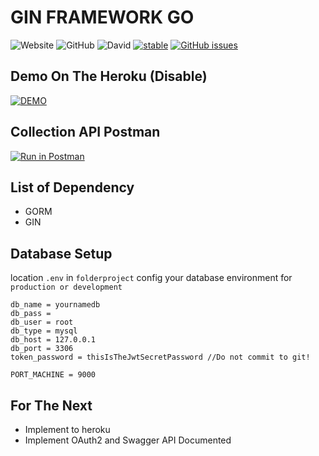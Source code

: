 

# GIN FRAMEWORK GO

![Website](https://img.shields.io/website-up-down-green-red/http/shields.io.svg?label=my-website)
![GitHub](https://img.shields.io/github/license/mashape/apistatus.svg)
![David](https://img.shields.io/david/sequelize/sequelize.svg)
[![stable](http://badges.github.io/stability-badges/dist/stable.svg)](http://github.com/badges/stability-badges)
[![GitHub issues](https://img.shields.io/github/issues/diyset/JWT-REST-API-NODEJS-HEROKU.svg)](https://github.com/diyset/JWT-REST-API-NODEJS-HEROKU/issues)

## Demo On The Heroku (Disable)
[![DEMO](https://www.herokucdn.com/deploy/button.svg)]()

## Collection API Postman
[![Run in Postman](https://run.pstmn.io/button.svg)](https://www.getpostman.com/collections/ca2a1c398c63195b58d6)

## List of Dependency
* GORM
* GIN

## Database Setup

location `.env` in `folderproject` config your database environment for `production or development`
```env
db_name = yournamedb
db_pass =
db_user = root
db_type = mysql
db_host = 127.0.0.1
db_port = 3306
token_password = thisIsTheJwtSecretPassword //Do not commit to git!

PORT_MACHINE = 9000
```
## For The Next
- Implement to heroku
- Implement OAuth2 and Swagger API Documented



